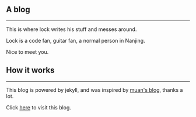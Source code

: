 ## A blog
---

This is where lock writes his stuff and messes around.

Lock is a code fan, guitar fan, a normal person in Nanjing.

Nice to meet you.


## How it works
---
This blog is powered by jekyll, and was inspired by [muan's blog](http://muan.co), thanks a lot.

Click [here](http://liukai.link) to visit this blog.
